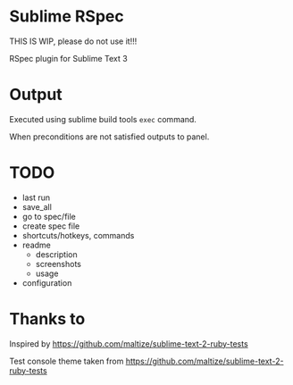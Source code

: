 # Sublime RSpec

THIS IS WIP, please do not use it!!!

RSpec plugin for Sublime Text 3

# Output

Executed using sublime build tools `exec` command.

When preconditions are not satisfied outputs to panel.

# TODO

* last run
* save_all
* go to spec/file
* create spec file
* shortcuts/hotkeys, commands
* readme
  * description
  * screenshots
  * usage
* configuration

# Thanks to

Inspired by https://github.com/maltize/sublime-text-2-ruby-tests

Test console theme taken from https://github.com/maltize/sublime-text-2-ruby-tests
